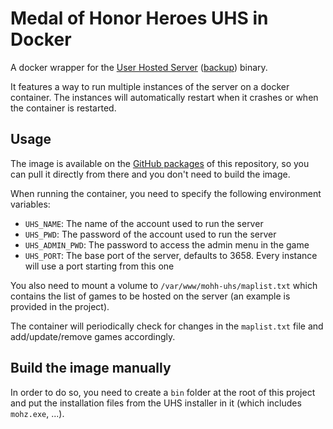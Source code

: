 # Medal of Honor Heroes UHS in Docker
A docker wrapper for the [User Hosted Server](https://planetmedalofhonor.gamespy.com/View5e40.html?view=MoHHeroesFiles.Detail&id=1) ([backup](https://www.mediafire.com/file/gdx9eglhjfv1wfn/MOHHServerSetupNA.rar/file)) binary.

It features a way to run multiple instances of the server on a docker container. The instances will automatically restart when it crashes or when the container is restarted.

## Usage
The image is available on the [GitHub packages](https://github.com/a-blondel/mohh-uhs-docker/packages) of this repository, so you can pull it directly from there and you don't need to build the image.

When running the container, you need to specify the following environment variables:
- `UHS_NAME`: The name of the account used to run the server
- `UHS_PWD`: The password of the account used to run the server
- `UHS_ADMIN_PWD`: The password to access the admin menu in the game
- `UHS_PORT`: The base port of the server, defaults to 3658. Every instance will use a port starting from this one

You also need to mount a volume to `/var/www/mohh-uhs/maplist.txt` which contains the list of games to be hosted on the server (an example is provided in the project).  

The container will periodically check for changes in the `maplist.txt` file and add/update/remove games accordingly.

## Build the image manually
In order to do so, you need to create a `bin` folder at the root of this project and put the installation files from the UHS installer in it (which includes `mohz.exe`, ...).
